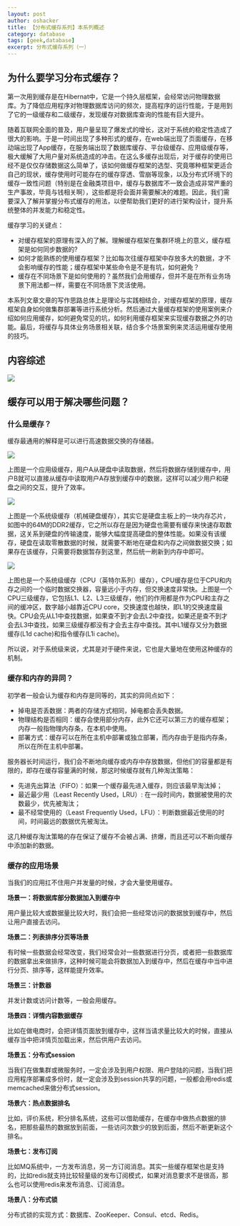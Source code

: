 ```yaml
---
layout: post 
author: oshacker
title: 【分布式缓存系列】本系列概述
category: database
tags: [geek,database]
excerpt: 分布式缓存系列（一）
---
```



## 为什么要学习分布式缓存？

第一次用到缓存是在Hibernat中，它是一个持久层框架，会经常访问物理数据库。为了降低应用程序对物理数据库访问的频次，提高程序的运行性能，于是用到了它的一级缓存和二级缓存，发现缓存对数据库查询的性能有巨大提升。

随着互联网全面的普及，用户量呈现了爆发式的增长，这对于系统的稳定性造成了很大的影响。于是一时间出现了多种形式的缓存，在web端出现了页面缓存，在移动端出现了App缓存，在服务端出现了数据库缓存、平台级缓存、应用级缓存等，极大缓解了大用户量对系统造成的冲击。在这么多缓存出现后，对于缓存的使用已经不是仅仅存储数据这么简单了，该如何做缓存框架的选型、究竟哪种框架更适合自己的现状，缓存使用时可能存在的缓存穿透、雪崩等现象，以及分布式环境下的缓存一致性问题（特别是在金融类项目中，缓存与数据库不一致会造成非常严重的生产事故，毕竟与钱相关啊），这些都是将会面并需要解决的难题。因此，我们需要深入了解并掌握分布式缓存的用法，以便帮助我们更好的进行架构设计，提升系统整体的并发能力和稳定性。

缓存学习的关键点：
+ 对缓存框架的原理有深入的了解。理解缓存框架在集群环境上的意义，缓存框架是如何同步数据的?
+ 如何才能熟练的使用缓存框架？比如每次往缓存框架中存放多大的数据，才不会影响缓存的性能；缓存框架中某些命令是不是有坑，如何避免？
+ 缓存在不同场景下是如何使用的？虽然我们会用缓存，但并不是在所有业务场景下用法都一样，需要在不同场景下灵活使用。

本系列文章文章的写作思路总体上是理论与实践相结合，对缓存框架的原理，缓存框架自身如何做集群部署等进行系统分析。然后通过大量缓存框架的使用案例来介绍如何应用缓存，如何避免常见的坑，如何利用缓存框架来实现缓存数据之外的功能。最后，将缓存与具体业务场景相关联，结合多个场景案例来灵活运用缓存使用的技巧。

## 内容综述

![](https://www.coderap.cn/assets/images/2020/06/cache1.png)

## 缓存可以用于解决哪些问题？

### 什么是缓存？

缓存最通用的解释是可以进行高速数据交换的存储器。

![](https://www.coderap.cn/assets/images/2020/06/cache2.png)

上图是一个应用级缓存，用户A从硬盘中读取数据，然后将数据存储到缓存中，用户B就可以直接从缓存中读取用户A存放到缓存中的数据，这样可以减少用户和硬盘之间的交互，提升了效率。

![](https://www.coderap.cn/assets/images/2020/06/cache3.png)

上图是一个系统级缓存（机械硬盘缓存），其实它是硬盘主板上的一块内存芯片，如图中的64M的DDR2缓存，它之所以存在是因为硬盘也需要有缓存来快速存取数据，这关系到硬盘的传输速度，能够大幅度提高硬盘的整体性能。如果没有该缓存，硬盘在读取零散数据的时候，就需要不断地在硬盘和内存之间做数据交换；如果存在该缓存，只需要将数据暂存到这里，然后统一刷新到内存中即可。

![](https://www.coderap.cn/assets/images/2020/06/cache4.png)

上图也是一个系统级缓存（CPU（英特尔系列）缓存），CPU缓存是位于CPU和内存之间的一个临时数据交换器，容量远小于内存，但交换速度非常快。上图是一个CPU三级缓存，它包括L1、L2、L3三级缓存，他们的作用都是作为CPU和主存之间的缓冲区，数字越小越靠近CPU core，交换速度也越快，即L1的交换速度最快。CPU会先从L1中查找数据，如果查不到才会去L2中查找，如果还是查不到才会去L3中查找，如果三级缓存都没有才会去主存中查找。其中L1缓存又分为数据缓存(L1d cache)和指令缓存(L1i cache)。

所以说，对于系统级来说，尤其是对于硬件来说，它也是大量地在使用这种缓存的机制。

### 缓存和内存的异同？

初学者一般会认为缓存和内存是同等的，其实的异同点如下：
+ 掉电是否丢数据：两者的存储方式相同，掉电都会丢失数据。
+ 物理结构是否相同：缓存会使用部分内存，此外它还可以第三方的缓存框架；内存一般指物理内存条，在本机中使用。
+ 部署方式：缓存可以在所在主机中部署或独立部署，而内存由于是指内存条，所以在所在主机中部署。

服务器长时间运行，我们会不断地向缓存或内存中存放数据，但他们的容量都是有限的，即存在缓存容量满的时候，那这时候缓存就有几种淘汰策略：
+ 先进先出算法（FIFO）：如果一个缓存最先进入缓存，则应该最早淘汰掉；
+ 最近最少用（Least Recently Used，LRU）: 在一段时间内，数据被使用的次数最少，优先被淘汰；
+ 最不经常使用的（Least Frequently Used，LFU）：判断数据最近使用的时间，时间最远的数据优先被淘汰。

这几种缓存淘汰策略的存在保证了缓存不会被占满、挤爆，而且还可以不断向缓存中添加新的数据。

### 缓存的应用场景

当我们的应用扛不住用户并发量的时候，才会大量使用缓存。

**场景一：将数据库部分数据加入到缓存中**

用户量比较大或数据量比较大时，我们会把一些经常访问的数据放到缓存中，然后让用户直接去访问。

**场景二：列表排序分页等场景**

有时候一些数据会经常改变，我们经常会对一些数据进行分页，或者把一些数据库的数据拿出来做排序，这种时候可能会将数据加入到缓存中，然后在缓存中当中进行分页、排序等，这样能提升效率。

**场景三：计数器**

并发计数或访问计数等，一般会用缓存。

**场景四：详情内容数据缓存**

比如在做电商时，会把详情页面放到缓存中，这样当请求量比较大的时候，直接从缓存当中把详情页加载出来，然后供用户去访问。

**场景五：分布式session**

当我们在做集群或微服务时，一定会涉及到用户权限、用户登陆的问题，当我们把应用程序部署成多份时，就一定会涉及到session共享的问题，一般都会用redis或memcached来做分布式session。

**场景六：热点数据排名**

比如，评价系统，积分排名系统，这些可以借助缓存，在缓存中做热点数据的排名，把那些最热的数据放到前面，一些访问次数少的放到后面，然后不断更新这个排名。

**场景七：发布订阅**

比如MQ系统中，一方发布消息，另一方订阅消息。其实一些缓存框架也是支持的，比如redis就支持比较轻量级的发布订阅模式，如果对消息要求不是很高，那么也可以使用redis来发布消息、订阅消息。

**场景八：分布式锁**

分布式锁的实现方式：数据库、ZooKeeper、Consul、etcd、Redis。

